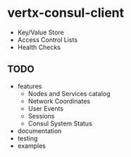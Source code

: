 # vertx-consul-client

- Key/Value Store
- Access Control Lists
- Health Checks

## TODO
- features
  - Nodes and Services catalog
  - Network Coordinates
  - User Events
  - Sessions
  - Consul System Status
- documentation
- testing
- examples
